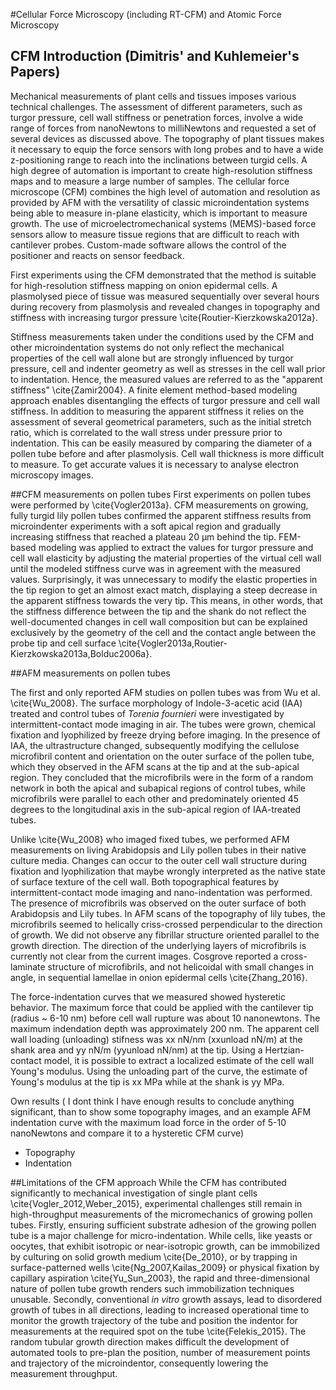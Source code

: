 #Cellular Force Microscopy (including RT-CFM) and Atomic Force Microscopy

## CFM Introduction (Dimitris' and Kuhlemeier's Papers) ##

Mechanical measurements of plant cells and tissues imposes  various technical challenges. The assessment of different parameters, such as turgor pressure, cell wall stiffness or penetration forces, involve a wide range of forces from nanoNewtons to milliNewtons and requested a set of  several devices as discussed above. The topography of plant tissues makes it necessary to equip the force sensors with long probes and to have a wide z-positioning range to reach into the inclinations between turgid cells. A high degree of automation is important to create high-resolution stiffness maps and to measure a large number of samples. The cellular force microscope (CFM) combines the high level of automation and resolution as provided by AFM with the versatility of classic microindentation systems being able to measure in-plane elasticity, which is important to measure growth. The use of microelectromechanical systems (MEMS)-based force sensors allow to measure tissue regions that are difficult to reach with cantilever probes. Custom-made software allows the control of the positioner and reacts on sensor feedback.

First experiments using the CFM demonstrated that the method is suitable for high-resolution stiffness mapping on onion epidermal cells. A plasmolysed piece of tissue was measured sequentially over several hours during recovery from plasmolysis and revealed changes in topography and stiffness with increasing turgor pressure \cite{Routier-Kierzkowska2012a}.

Stiffness measurements taken under the conditions used by the CFM and other microindentation systems do not only reflect the mechanical properties of the cell wall alone but are strongly influenced by turgor pressure, cell and indenter geometry as well as stresses in the cell wall prior to indentation. Hence, the measured values are referred to as the "apparent stiffness" \cite{Zamir2004}. A finite element method-based modeling approach enables disentangling the effects of turgor pressure and cell wall stiffness. In addition to measuring the apparent stiffness it relies on the assessment of several geometrical parameters, such as the initial stretch ratio, which is correlated to the wall stress under pressure prior to indentation. This can be easily measured by comparing the diameter of a pollen tube before and after plasmolysis. Cell wall thickness is more difficult to measure. To get accurate values it is necessary to analyse electron microscopy images.

##CFM measurements on pollen tubes
First experiments on pollen tubes were performed by \cite{Vogler2013a}. CFM measurements on growing, fully turgid lily pollen tubes confirmed the apparent stiffness results from microindenter experiments with a soft apical region and gradually increasing stiffness that reached a plateau 20 µm behind the tip. FEM-based modeling was applied to extract the values for turgor pressure and cell wall elasticity by adjusting the material properties of the virtual cell wall until the modeled stiffness curve was in agreement with the measured values. Surprisingly, it was unnecessary to modify the elastic properties in the tip region to get an almost exact match, displaying a steep decrease in the apparent stiffness towards the very tip. This means, in other words, that the stiffness difference between the tip and the shank do not reflect the well-documented changes in cell wall composition but can be explained exclusively by the geometry of the cell and the contact angle between the probe tip and cell surface \cite{Vogler2013a,Routier-Kierzkowska2013a,Bolduc2006a}.

##AFM measurements on pollen tubes

The first and only reported AFM studies on pollen tubes was from Wu et al. \cite{Wu_2008}. The surface morphology of Indole-3-acetic acid (IAA) treated and control tubes of _Torenia fournieri_ were investigated by intermittent-contact mode imaging in air. The tubes were grown, chemical fixation and lyophilized by freeze drying before imaging. In the presence of IAA, the ultrastructure changed, subsequently modifying the cellulose microfibril content and orientation on the outer surface of the pollen tube, which they observed in the AFM scans at the tip and at the sub-apical region. They concluded that the microfibrils were in the form of a random network in both the apical and subapical regions of control tubes, while microfibrils were parallel to each other and predominately oriented 45 degrees to the longitudinal axis in the sub-apical region of IAA-treated tubes. 

Unlike \cite{Wu_2008} who imaged fixed tubes, we performed AFM measurements on living Arabidopsis and Lily pollen tubes in their native culture media. Changes can occur to the outer cell wall structure during fixation and lyophilization that maybe wrongly interpreted as the native state of surface texture of the cell wall. Both topographical features by intermittent-contact mode imaging and nano-indentation was performed. The presence of microfibrils was observed on the outer surface of both Arabidopsis and Lily tubes. In AFM scans of the topography of lily tubes, the microfibrils seemed to helically criss-crossed perpendicular to the direction of growth. We did not observe any fibrillar structure oriented parallel to the growth direction. The direction of the underlying layers of microfibrils is currently not clear from the current images. Cosgrove reported a cross-laminate structure of microfibrils, and not helicoidal with small changes in angle, in sequential lamellae in onion epidermal cells \cite{Zhang_2016}. 

The force-indentation curves that we measured showed hysteretic behavior. The maximum force that could be applied with the cantilever tip (radius ~ 6-10 nm) before cell wall rupture was about 10 nanonewtons. The maximum indendation depth was approximately 200 nm. The apparent cell wall loading (unloading) stifness was xx nN/nm (xxunload nN/m) at the shank area and yy nN/m (yyunload nN/nm) at the tip. Using a Hertzian-contact model, it is possible to extract a localized estimate of the cell wall Young's modulus. Using the unloading part of the curve, the estimate of Young's modulus at the tip is xx MPa while at the shank is yy MPa.  

Own results ( I dont think I have enough results to conclude anything significant, than to show some topography images, and an example AFM indentation curve with the maximum load force in the order of 5-10 nanoNewtons and compare it to a hysteretic CFM curve)
- Topography 
- Indentation

##Limitations of the CFM approach
While the CFM has contributed significantly to mechanical investigation of single plant cells \cite{Vogler_2012,Weber_2015}, experimental challenges still remain in high-throughput measurements of the micromechanics of growing pollen tubes. Firstly, ensuring sufficient substrate adhesion of the growing pollen tube is a major challenge for micro-indentation. While cells, like yeasts or oocytes, that exhibit isotropic or near-isotropic growth, can be immobilized by culturing on solid growth medium \cite{De_2010}, or by trapping in surface-patterned wells \cite{Ng_2007,Kailas_2009} or physical fixation by capillary aspiration \cite{Yu_Sun_2003}, the rapid and three-dimensional nature of pollen tube growth renders such immobilization techniques unusable. Secondly, conventional _in vitro_ growth assays, lead to disordered growth of tubes in all directions, leading to increased operational time to monitor the growth trajectory of the tube and position the indentor for measurements at the required spot on the tube \cite{Felekis_2015}. The random tubular growth direction makes difficult the development of automated tools to pre-plan the position, number of measurement points and trajectory of the microindentor, consequently lowering the measurement throughput. 